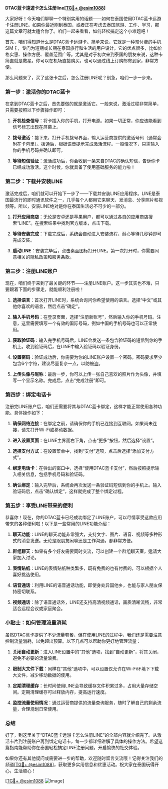 **DTAC蓝卡遠遊卡怎么注册line[[TG💪+ @esim1088](https://t.me/s/esim1088)]**

大家好呀！今天咱们聊聊一个特别实用的话题——如何在泰国使用DTAC蓝卡远游卡注册LINE。如果你最近刚到泰国，或者正在考虑去泰国旅游、工作、学习，那这篇文章可就太适合你了。咱们一起来看看，如何轻松搞定这个小难题吧！

首先，咱们得知道什么是DTAC蓝卡远游卡。简单来说，它就是一种预付费的手机SIM卡，专门为短期或长期在泰国旅行和生活的用户设计。它的优点很多，比如价格实惠、操作方便、覆盖范围广等。尤其是对于初次来到泰国的朋友来说，这种卡简直就是救星。你可以在机场直接购买，也可以通过线上订购邮寄到家，非常方便。

那么问题来了，买了这张卡之后，怎么注册LINE呢？别急，咱们一步一步来。

### 第一步：激活你的DTAC蓝卡

在拿到DTAC蓝卡之后，首先要做的就是激活它。一般来说，激活过程非常简单，只需要按照以下步骤操作即可：

1. **开机检查信号**：将卡插入你的手机，打开电源。如果一切正常，你应该能看到信号标志出现在屏幕上。
   
2. **拨号激活**：接下来，打开手机拨号界面，输入运营商提供的激活号码（通常会附在卡包里）。拨通后，根据语音提示完成激活流程。一般情况下，只需输入你的手机号码并确认即可。

3. **等待短信验证**：激活成功后，你会收到一条来自DTAC的确认短信，告诉你卡已经成功激活。这个时候，你就具备了使用基础服务的能力啦！

### 第二步：下载并安装LINE

激活完成后，咱们就可以开始下一步了——下载并安装LINE应用程序。LINE是泰国最流行的即时通讯软件之一，几乎每个人都用它来聊天、发消息、分享照片和视频等。所以，安装LINE绝对是你在泰国生活必不可少的一部分。

1. **打开应用商店**：无论是安卓还是苹果用户，都可以通过各自的应用商店搜索“LINE”。在搜索结果中找到官方版本，点击下载。

2. **等待安装完成**：下载完成后，系统会自动进入安装流程，耐心等待几秒钟即可完成安装。

3. **启动LINE**：安装完毕后，点击桌面图标打开LINE。第一次打开时，你需要同意相关的隐私政策和服务条款。

### 第三步：注册LINE账户

现在，咱们终于来到了最关键的环节——注册LINE账户。这一步其实也不难，只要跟着下面的步骤走，就能顺利注册啦！

1. **选择语言**：首次打开LINE时，系统会询问你希望使用的语言。选择“中文”或其他你喜欢的语言，然后点击“确定”。

2. **输入手机号码**：在登录页面，选择“注册新账号”，然后输入你的手机号码。注意，这里需要填写一个有效的国际号码，例如中国的手机号码也可以正常使用。

3. **获取验证码**：输入完手机号码后，LINE会发送一条包含验证码的短信到你的手机上。收到验证码后，在LINE中输入验证码以验证身份。

4. **设置密码**：验证成功后，你需要为你的LINE账户设置一个密码。密码要求至少包含6个字符，建议尽量复杂一点，以防被盗。

5. **上传头像与昵称**：最后一步，你可以上传一张自己喜欢的照片作为头像，并填写一个显示名称。完成后，点击“完成注册”即可。

### 第四步：绑定电话卡

注册完LINE账户后，咱们还需要将其与DTAC蓝卡绑定，这样才能正常使用各种功能。具体操作如下：

1. **确保网络连接**：在绑定之前，请确保你的手机已连接到互联网。如果尚未连接，请先打开Wi-Fi或移动数据。

2. **进入设置页面**：在LINE主界面右下角，点击“更多”按钮，然后选择“设置”。

3. **选择支付方式**：在设置菜单中，找到“支付”选项，点击后选择“添加支付方式”。

4. **绑定电话卡**：在弹出的窗口中，选择“使用DTAC蓝卡支付”，然后按照提示输入相关信息，包括手机号码和验证码。

5. **确认绑定**：输入完毕后，系统会再次发送一条验证码短信到你的手机上。输入验证码后，点击“确认绑定”，这样就完成了整个绑定过程。

### 第五步：享受LINE带来的便利

恭喜你！现在，你的DTAC蓝卡已经成功绑定了LINE账户，可以尽情享受这款应用带来的各种便利啦！以下是一些常用的LINE功能介绍：

1. **聊天功能**：LINE的聊天功能非常强大，支持文字、图片、语音、视频等多种形式的消息发送。无论是跟朋友闲聊还是工作沟通，都非常方便。

2. **群组聊天**：如果有多个好友需要同时交流，可以创建一个群组聊天室，邀请大家加入讨论。

3. **表情贴纸**：LINE的表情贴纸种类繁多，既有免费的也有付费的，可以根据个人喜好挑选使用。

4. **语音通话**：利用LINE的语音通话功能，即使身处异国他乡，也能与家人朋友保持密切联系。

5. **视频通话**：除了语音通话外，LINE还支持高清视频通话，画质清晰流畅，非常适合远程会议或家庭聚会。

### 小贴士：如何管理流量消耗

虽然DTAC蓝卡提供了不少流量套餐，但在使用LINE的过程中，我们还是需要注意控制流量消耗，以免超出预算。以下几点可以帮助你更好地管理流量：

1. **关闭自动更新**：进入LINE设置中的“其他”选项，找到“自动更新”，将其关闭，避免不必要的流量浪费。

2. **限制大文件下载**：同样在“其他”选项中，可以设置仅允许在Wi-Fi环境下下载大文件，减少移动数据的使用。

3. **定期清理缓存**：长时间使用LINE会导致缓存文件积累过多，占用大量存储空间。定期清理缓存可以释放内存，提高运行速度。

4. **监控流量使用情况**：通过运营商提供的流量查询服务，随时了解自己的剩余流量，合理规划日常使用。

### 总结

好了，到这里关于“DTAC蓝卡远游卡怎么注册LINE”的全部内容就介绍完了。从激活卡片到注册账户再到绑定电话卡，每一步都详细讲解了具体的操作方法。希望这篇指南能帮助你在泰国轻松搞定LINE注册问题，开启愉快的社交体验。

如果你还有其他疑问或需要进一步的帮助，欢迎随时留言交流哦！记得关注我们的频道[[TG💪+ @esim1088](https://t.me/s/esim1088)]，获取更多实用信息和优惠活动。祝大家在泰国玩得开心，生活顺心！

[[TG💪+ @esim1088](https://t.me/s/esim1088) ![Image](https://i.postimg.cc/4NQfJmqS/Snipaste-2025-05-13-00-14-12.png)]